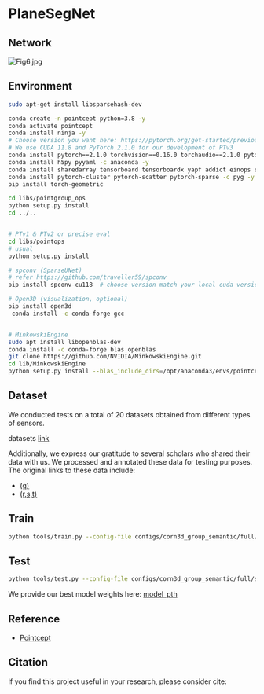 # PlaneSegNet

## Network
![Fig6.jpg](imgs%2FFig6.jpg)

## Environment

```bash
sudo apt-get install libsparsehash-dev

conda create -n pointcept python=3.8 -y
conda activate pointcept
conda install ninja -y
# Choose version you want here: https://pytorch.org/get-started/previous-versions/
# We use CUDA 11.8 and PyTorch 2.1.0 for our development of PTv3
conda install pytorch==2.1.0 torchvision==0.16.0 torchaudio==2.1.0 pytorch-cuda=11.8 -c pytorch -c nvidia
conda install h5py pyyaml -c anaconda -y
conda install sharedarray tensorboard tensorboardx yapf addict einops scipy plyfile termcolor timm -c conda-forge -y
conda install pytorch-cluster pytorch-scatter pytorch-sparse -c pyg -y
pip install torch-geometric

cd libs/pointgroup_ops
python setup.py install
cd ../..


# PTv1 & PTv2 or precise eval
cd libs/pointops
# usual
python setup.py install

# spconv (SparseUNet)
# refer https://github.com/traveller59/spconv
pip install spconv-cu118  # choose version match your local cuda version

# Open3D (visualization, optional)
pip install open3d
 conda install -c conda-forge gcc


# MinkowskiEngine
sudo apt install libopenblas-dev
conda install -c conda-forge blas openblas
git clone https://github.com/NVIDIA/MinkowskiEngine.git
cd lib/MinkowskiEngine
python setup.py install --blas_include_dirs=/opt/anaconda3/envs/pointcept2/include --blas=openblas
```


## Dataset

We conducted tests on a total of 20 datasets obtained from different types of sensors. 

datasets [link](https://www.kaggle.com/datasets/yangxin6/maize-population-for-semantic-segmentaiton)


Additionally, we express our gratitude to several scholars who shared their data with us. We processed and annotated these data for testing purposes. The original links to these data include:
- [(q)](https://www.mdpi.com/2077-0472/12/9/1450)
- [(r,s,t)](http://arxiv.org/abs/2107.10950)


## Train

```bash
python tools/train.py --config-file configs/corn3d_group_semantic/full/semseg-spvunet-v1m2-base.py
```

## Test

```bash
python tools/test.py --config-file configs/corn3d_group_semantic/full/semseg-spvunet-v1m2-base.py  --options save_path="{weight_path}"  weight="{weight_path}/model_best.pth"
```
We provide our best model weights here: [model_pth](https://www.kaggle.com/datasets/yangxin6/planesegnet-model-pth)


## Reference
- [Pointcept](https://github.com/Pointcept/Pointcept)

## Citation

If you find this project useful in your research, please consider cite:

